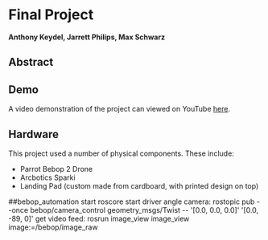 # Final Project
**Anthony Keydel, Jarrett Philips, Max Schwarz**

## Abstract

## Demo
A video demonstration of the project can viewed on YouTube [here](https://www.youtube.com/watch?v=YfWKpK9FmZg).

## Hardware
This project used a number of physical components. These include:
- Parrot Bebop 2 Drone
- Arcbotics Sparki
- Landing Pad (custom made from cardboard, with printed design on top)

##bebop_automation
start roscore
start driver
angle camera:
rostopic pub --once bebop/camera_control geometry_msgs/Twist -- '[0.0, 0.0, 0.0]' '[0.0, -89, 0]'
get video feed:
rosrun image_view image_view image:=/bebop/image_raw
